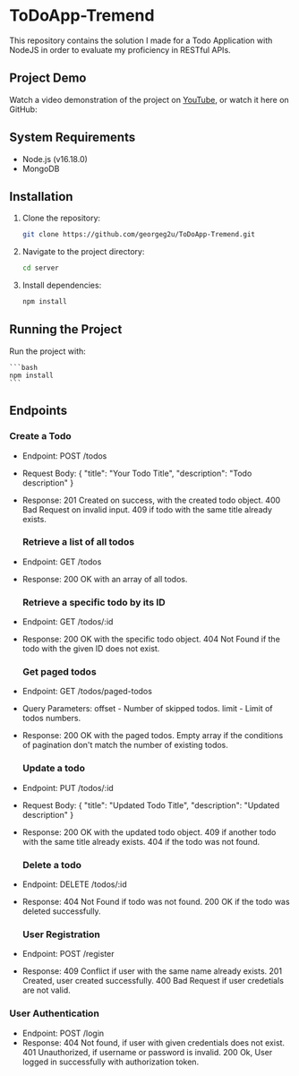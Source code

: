 # ToDoApp-Tremend

This repository contains the solution I made for a Todo Application with NodeJS in order to evaluate my proficiency in RESTful APIs.

## Project Demo

Watch a video demonstration of the project on [YouTube](https://www.youtube.com/), or watch it here on GitHub:

## System Requirements

- Node.js (v16.18.0)
- MongoDB

## Installation

1. Clone the repository:

    ```bash
    git clone https://github.com/georgeg2u/ToDoApp-Tremend.git
    ```

2. Navigate to the project directory:

    ```bash
    cd server
    ```

3. Install dependencies:

    ```bash
    npm install
    ```
    
## Running the Project

Run the project with:
    
    ```bash
    npm install
    ```

## Endpoints

  ### Create a Todo
  
- Endpoint: POST /todos
- Request Body:
{
  "title": "Your Todo Title",
  "description": "Todo description"
}
- Response:
201 Created on success, with the created todo object.
400 Bad Request on invalid input.
409 if todo with the same title already exists.

  ### Retrieve a list of all todos
  
- Endpoint: GET /todos
- Response:
200 OK with an array of all todos.

  ### Retrieve a specific todo by its ID

- Endpoint: GET /todos/:id
- Response:
200 OK with the specific todo object.
404 Not Found if the todo with the given ID does not exist.

  ### Get paged todos

- Endpoint: GET /todos/paged-todos
- Query Parameters:
offset - Number of skipped todos.
limit - Limit of todos numbers.
- Response:
200 OK with the paged todos.
Empty array if the conditions of pagination don't match the number of existing todos.

  ### Update a todo

- Endpoint: PUT /todos/:id
- Request Body:
{
  "title": "Updated Todo Title",
  "description": "Updated description"
}
- Response:
200 OK with the updated todo object.
409 if another todo with the same title already exists.
404 if the todo was not found.

  ### Delete a todo

- Endpoint: DELETE /todos/:id
- Response:
404 Not Found if todo was not found.
200 OK if the todo was deleted successfully.

  ### User Registration

- Endpoint: POST /register
-  Response:
409 Conflict if user with the same name already exists.
201 Created, user created successfully.
400 Bad Request if user credetials are not valid.

  ### User Authentication
- Endpoint: POST /login
- Response:
404 Not found, if user with given credentials does not exist.
401 Unauthorized, if username or password is invalid.
200 Ok, User logged in successfully with authorization token.


